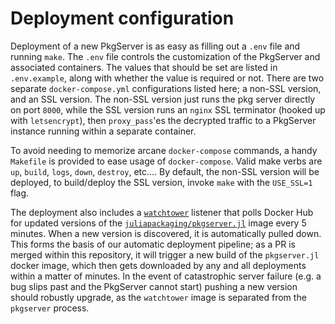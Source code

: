 # Deployment configuration

Deployment of a new PkgServer is as easy as filling out a `.env` file and running `make`.  The `.env` file controls the customization of the PkgServer and associated containers.  The values that should be set are listed in `.env.example`, along with whether the value is required or not.  There are two separate `docker-compose.yml` configurations listed here; a non-SSL version, and an SSL version.  The non-SSL version just runs the pkg server directly on port `8000`, while the SSL version runs an `nginx` SSL terminator (hooked up with `letsencrypt`), then `proxy_pass`'es the decrypted traffic to a PkgServer instance running within a separate container.

To avoid needing to memorize arcane `docker-compose` commands, a handy `Makefile` is provided to ease usage of `docker-compose`.  Valid make verbs are `up`, `build`, `logs`, `down`, `destroy`, etc....  By default, the non-SSL version will be deployed, to build/deploy the SSL version, invoke `make` with the `USE_SSL=1` flag.

The deployment also includes a [`watchtower`](https://github.com/containrrr/watchtower) listener that polls Docker Hub for updated versions of the [`juliapackaging/pkgserver.jl`](https://hub.docker.com/r/juliapackaging/pkgserver.jl) image every 5 minutes.  When a new version is discovered, it is automatically pulled down.  This forms the basis of our automatic deployment pipeline; as a PR is merged within this repository, it will trigger a new build of the `pkgserver.jl` docker image, which then gets downloaded by any and all deployments within a matter of minutes.  In the event of catastrophic server failure (e.g. a bug slips past and the PkgServer cannot start) pushing a new version should robustly upgrade, as the `watchtower` image is separated from the `pkgserver` process.
